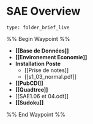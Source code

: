 # SAE Overview
 
```ccard
type: folder_brief_live
```
 
%% Begin Waypoint %%
- **[[Base de Données]]**
- **[[Environement Economie]]**
- **Installation Poste**
	- [[Prise de notes]]
	- [[s1_03_normal.pdf]]
- **[[PubCDI]]**
- **[[Quadtree]]**
- [[SAE1.06 et 04.odt]]
- **[[Sudoku]]**

%% End Waypoint %%

